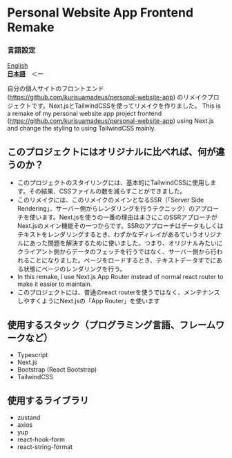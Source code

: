 # Personal Website App Frontend Remake

### 言語設定
[English](README.md)  
[**日本語**](README-JP.md)　＜ー  

自分の個人サイトのフロントエンド (https://github.com/kurisuamadeus/personal-website-app) のリメイクプロジェクトです。Next.jsとTailwindCSSを使ってリメイクを作りました。
This is a remake of my personal website app project frontend (https://github.com/kurisuamadeus/personal-website-app) using Next.js and change the styling to using TailwindCSS mainly.

## このプロジェクトにはオリジナルに比べれば、何が違うのか？
- このプロジェクトのスタイリングには、基本的にTailwindCSSに使用します。その結果、CSSファイルの数を減らすことができました。
- このリメイクには、このリメイクのメインとなるSSR（「Server Side Rendering」、サーバー側からレンダリングを行うテクニック）のアプローチを使います。Next.jsを使うの一番の理由はまさにこのSSRアプローチがNext.jsのメイン機能その一つからです。SSRのアプローチはデータもしくはテキストをレンダリングするとき、わずかなディレイがあるていうオリジナルにあった問題を解決するために使いました。つまり、オリジナルみたいにクライアント側からデータのフェッチを行うではなく、サーバー側から行われることになりました。ページをロードするとき、テキストデータすでにある状態にページのレンダリングを行う。
- In this remake, I use Next.js App Router instead of normal react router to make it easier to maintain. 
- このプロジェクトには、普通のreact routerを使うではなく、メンテナンスしやすくようにNext.jsの「App Router」を使います

## 使用するスタック（プログラミング言語、フレームワークなど）
- Typescript
- Next.js
- Bootstrap (React Bootstrap)
- TailwindCSS

## 使用するライブラリ
- zustand
- axios
- yup
- react-hook-form
- react-string-format
